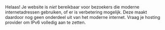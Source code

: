 Helaas! Je website is *niet* bereikbaar voor bezoekers die moderne internetadressen gebruiken, of er is verbetering mogelijk. Deze maakt daardoor nog geen onderdeel uit van het moderne internet. Vraag je hosting provider om IPv6 volledig aan te zetten.
